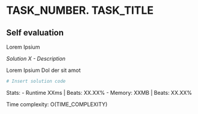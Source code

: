 # TASK_NUMBER. TASK_TITLE


## Self evaluation

Lorem Ipsium

*Solution X - Description*

Lorem Ipsium Dol der sit amot
```Python
# Insert solution code
```
Stats:
    - Runtime XXms | Beats: XX.XX%
    - Memory: XXMB | Beats: XX.XX%

Time complexity: O(TIME_COMPLEXITY)